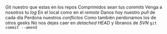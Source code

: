 

*Git* nuestro que estas en los repos 
Comprimidos sean tus *commits*
Venga a nosotros tu *log*
En el local como en el *remote*
Danos hoy nuestro *pull* de cada día
Perdona nuestros *conflictos*
Como también perdonamos los de otros geeks 
No nos dejes caer en *detached HEAD*
y líbranos de *SVN*
`git commit --amend`
